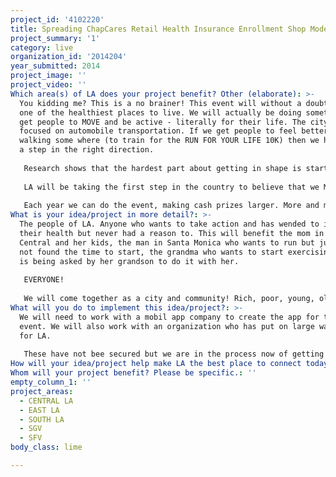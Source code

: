 ```yaml
---
project_id: '4102220'
title: Spreading ChapCares Retail Health Insurance Enrollment Shop Model
project_summary: '1'
category: live
organization_id: '2014204'
year_submitted: 2014
project_image: ''
project_video: ''
Which area(s) of LA does your project benefit? Other (elaborate): >-
  You kidding me? This is a no brainer! This event will without a doubt make LA
  one of the healthiest places to live. We will actually be doing something to
  get people to MOVE and be active - literally for their life. The city is so
  focused on automobile transportation. If we get people to feel better just by
  walking some where (to train for the RUN FOR YOUR LIFE 10K) then we have made
  a step in the right direction. 
   
   Research shows that the hardest part about getting in shape is starting to work out. So by giving people an incentive to work out, we are getting them to take that first step. 
   
   LA will be taking the first step in the country to believe that we MUST change the way we live our lives … we will be the first city to really make a culture change … to MOVE.
   
   Each year we can do the event, making cash prizes larger. More and more people will sign up. By 2050, we will have a city that is all about being active, exercising and eating healthy. This will lead to the change of other cultures in the city such as increased ride sharing, using public transportation more, hopefully we will have a Bike Share Transit system that will be in use by then) in short, LA will have become a health (no smog) active city that everyone will want to live in!
What is your idea/project in more detail?: >-
  The people of LA. Anyone who wants to take action and has wended to improve
  their health but never had a reason to. This will benefit the mom in South
  Central and her kids, the man in Santa Monica who wants to run but just has
  not found the time to start, the grandma who wants to start exercising and now
  is being asked by her grandson to do it with her.
   
   EVERYONE!
   
   We will come together as a city and community! Rich, poor, young, old, black, white, we are LA. and LA MOVES - RUN FOR YOUR LIFE!
What will you do to implement this idea/project?: >-
  We will need to work with a mobil app company to create the app for this
  event. We will also work with an organization who has put on large walk/runs
  for LA.
   
   These have not bee secured but we are in the process now of getting them.
How will your idea/project help make LA the best place to connect today? In LA2050?: ''
Whom will your project benefit? Please be specific.: ''
empty_column_1: ''
project_areas:
  - CENTRAL LA
  - EAST LA
  - SOUTH LA
  - SGV
  - SFV
body_class: lime

---
```

